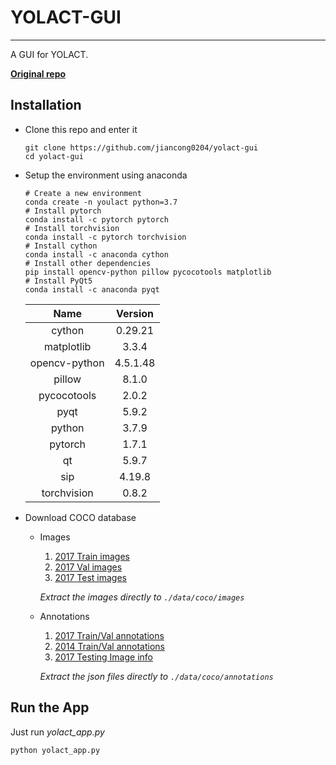 # YOLACT-GUI

---

A GUI for YOLACT.

**[Original repo](https://github.com/dbolya/yolact)**

## Installation
- Clone this repo and enter it
    ```Shell
    git clone https://github.com/jiancong0204/yolact-gui
    cd yolact-gui
    ```
  
- Setup the environment using anaconda
    ```shell
    # Create a new environment
    conda create -n youlact python=3.7
    # Install pytorch
    conda install -c pytorch pytorch
    # Install torchvision
    conda install -c pytorch torchvision
    # Install cython
    conda install -c anaconda cython
    # Install other dependencies
    pip install opencv-python pillow pycocotools matplotlib
    # Install PyQt5
    conda install -c anaconda pyqt
    ```
    |Name                    |Version    |
    |:----------------------:|:---------:|
    |cython                  |0.29.21    |
    |matplotlib              |3.3.4      |
    |opencv-python           |4.5.1.48   |
    |pillow                  |8.1.0      |
    |pycocotools             |2.0.2      |
    |pyqt                    |5.9.2      |
    |python                  |3.7.9      |  
    |pytorch                 |1.7.1      |
    |qt                      |5.9.7      |
    |sip                     |4.19.8     |
    |torchvision             |0.8.2      |      

- Download COCO database
    - Images
        1. [2017 Train images](http://images.cocodataset.org/zips/train2017.zip)
        1. [2017 Val images](http://images.cocodataset.org/zips/val2017.zip)
        1. [2017 Test images](http://images.cocodataset.org/zips/test2017.zip)
    
        *Extract the images directly to ```./data/coco/images```*
    
    - Annotations
        1. [2017 Train/Val annotations](http://images.cocodataset.org/annotations/annotations_trainval2017.zip)
        2. [2014 Train/Val annotations](http://images.cocodataset.org/annotations/annotations_trainval2014.zip)
        3. [2017 Testing Image info](http://images.cocodataset.org/annotations/image_info_test2017.zip)
        
        *Extract the json files directly to ```./data/coco/annotations```*
    
## Run the App
Just run *yolact_app.py*
```shell
python yolact_app.py
```
